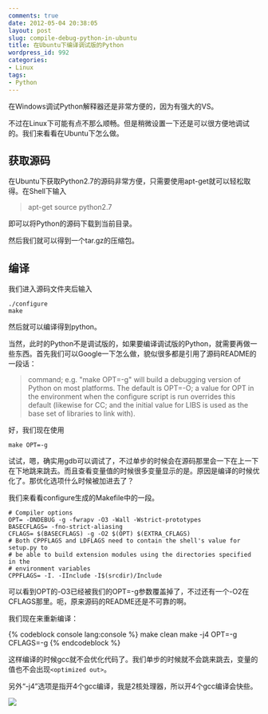 ```yaml
---
comments: true
date: 2012-05-04 20:38:05
layout: post
slug: compile-debug-python-in-ubuntu
title: 在Ubuntu下编译调试版的Python
wordpress_id: 992
categories:
- Linux
tags:
- Python
---
```


在Windows调试Python解释器还是非常方便的，因为有强大的VS。

不过在Linux下可能有点不那么顺畅。但是稍微设置一下还是可以很方便地调试的。我们来看看在Ubuntu下怎么做。


## 获取源码


在Ubuntu下获取Python2.7的源码非常方便，只需要使用apt-get就可以轻松取得。在Shell下输入


> apt-get source python2.7


即可以将Python的源码下载到当前目录。

然后我们就可以得到一个tar.gz的压缩包。


## 编译


我们进入源码文件夹后输入

```
./configure
make
```

然后就可以编译得到python。

当然，此时的Python不是调试版的，如果要编译调试版的Python，就需要再做一些东西。首先我们可以Google一下怎么做，貌似很多都是引用了源码README的一段话：<!-- more -->


> command; e.g. "make OPT=-g" will build a debugging version of Python
on most platforms. The default is OPT=-O; a value for OPT in the
environment when the configure script is run overrides this default
(likewise for CC; and the initial value for LIBS is used as the base
set of libraries to link with).


好，我们现在使用

`make OPT=-g`

试试，嗯，确实用gdb可以调试了，不过单步的时候会在源码那里会一下在上一下在下地跳来跳去。而且查看变量值的时候很多变量显示的是<optimized out>。原因是编译的时候优化了。那优化选项什么时候被加进去了？

我们来看看configure生成的Makefile中的一段。


```
# Compiler options
OPT= -DNDEBUG -g -fwrapv -O3 -Wall -Wstrict-prototypes
BASECFLAGS= -fno-strict-aliasing
CFLAGS= $(BASECFLAGS) -g -O2 $(OPT) $(EXTRA_CFLAGS)
# Both CPPFLAGS and LDFLAGS need to contain the shell's value for setup.py to
# be able to build extension modules using the directories specified in the
# environment variables
CPPFLAGS= -I. -IInclude -I$(srcdir)/Include
```

可以看到OPT的-O3已经被我们的OPT=-g参数覆盖掉了，不过还有一个-O2在CFLAGS那里。呃，原来源码的README还是不可靠的啊。

我们现在来重新编译：

{% codeblock console lang:console %}
make clean
make -j4 OPT=-g CFLAGS=-g
{% endcodeblock %}


这样编译的时候gcc就不会优化代码了。我们单步的时候就不会跳来跳去，变量的值也不会出现`<optimized out>`。

另外“-j4”选项是指开4个gcc编译，我是2核处理器，所以开4个gcc编译会快些。

[![](http://everet.org/wp-content/uploads/2012/05/Screenshot-from-2012-05-04-202058.png)](http://everet.org/wp-content/uploads/2012/05/Screenshot-from-2012-05-04-202058.png)
